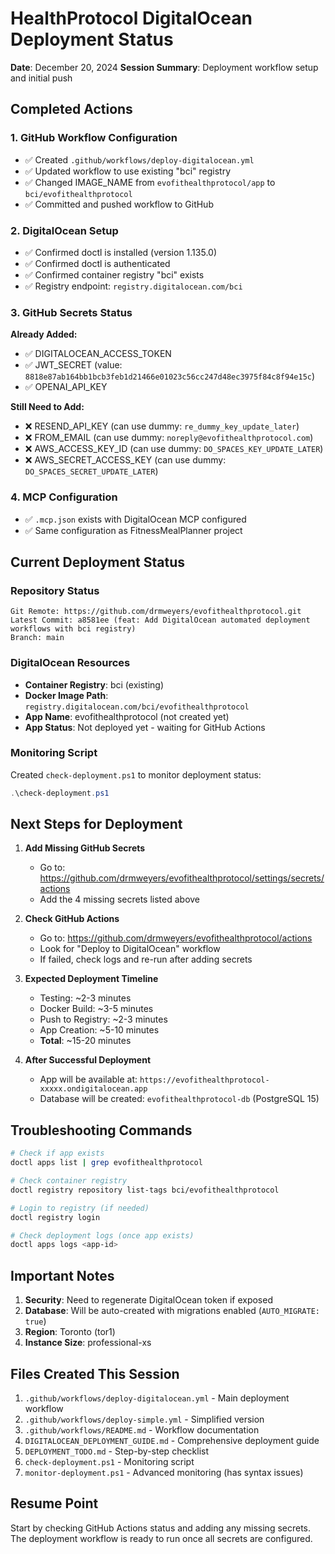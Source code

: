 # HealthProtocol DigitalOcean Deployment Status
**Date**: December 20, 2024
**Session Summary**: Deployment workflow setup and initial push

## Completed Actions

### 1. GitHub Workflow Configuration
- ✅ Created `.github/workflows/deploy-digitalocean.yml`
- ✅ Updated workflow to use existing "bci" registry
- ✅ Changed IMAGE_NAME from `evofithealthprotocol/app` to `bci/evofithealthprotocol`
- ✅ Committed and pushed workflow to GitHub

### 2. DigitalOcean Setup
- ✅ Confirmed doctl is installed (version 1.135.0)
- ✅ Confirmed doctl is authenticated
- ✅ Confirmed container registry "bci" exists
- ✅ Registry endpoint: `registry.digitalocean.com/bci`

### 3. GitHub Secrets Status
**Already Added:**
- ✅ DIGITALOCEAN_ACCESS_TOKEN
- ✅ JWT_SECRET (value: `8818e87ab164bb1bcb3feb1d21466e01023c56cc247d48ec3975f84c8f94e15c`)
- ✅ OPENAI_API_KEY

**Still Need to Add:**
- ❌ RESEND_API_KEY (can use dummy: `re_dummy_key_update_later`)
- ❌ FROM_EMAIL (can use dummy: `noreply@evofithealthprotocol.com`)
- ❌ AWS_ACCESS_KEY_ID (can use dummy: `DO_SPACES_KEY_UPDATE_LATER`)
- ❌ AWS_SECRET_ACCESS_KEY (can use dummy: `DO_SPACES_SECRET_UPDATE_LATER`)

### 4. MCP Configuration
- ✅ `.mcp.json` exists with DigitalOcean MCP configured
- ✅ Same configuration as FitnessMealPlanner project

## Current Deployment Status

### Repository Status
```
Git Remote: https://github.com/drmweyers/evofithealthprotocol.git
Latest Commit: a8581ee (feat: Add DigitalOcean automated deployment workflows with bci registry)
Branch: main
```

### DigitalOcean Resources
- **Container Registry**: bci (existing)
- **Docker Image Path**: `registry.digitalocean.com/bci/evofithealthprotocol`
- **App Name**: evofithealthprotocol (not created yet)
- **App Status**: Not deployed yet - waiting for GitHub Actions

### Monitoring Script
Created `check-deployment.ps1` to monitor deployment status:
```powershell
.\check-deployment.ps1
```

## Next Steps for Deployment

1. **Add Missing GitHub Secrets**
   - Go to: https://github.com/drmweyers/evofithealthprotocol/settings/secrets/actions
   - Add the 4 missing secrets listed above

2. **Check GitHub Actions**
   - Go to: https://github.com/drmweyers/evofithealthprotocol/actions
   - Look for "Deploy to DigitalOcean" workflow
   - If failed, check logs and re-run after adding secrets

3. **Expected Deployment Timeline**
   - Testing: ~2-3 minutes
   - Docker Build: ~3-5 minutes
   - Push to Registry: ~2-3 minutes
   - App Creation: ~5-10 minutes
   - **Total**: ~15-20 minutes

4. **After Successful Deployment**
   - App will be available at: `https://evofithealthprotocol-xxxxx.ondigitalocean.app`
   - Database will be created: `evofithealthprotocol-db` (PostgreSQL 15)

## Troubleshooting Commands

```bash
# Check if app exists
doctl apps list | grep evofithealthprotocol

# Check container registry
doctl registry repository list-tags bci/evofithealthprotocol

# Login to registry (if needed)
doctl registry login

# Check deployment logs (once app exists)
doctl apps logs <app-id>
```

## Important Notes

1. **Security**: Need to regenerate DigitalOcean token if exposed
2. **Database**: Will be auto-created with migrations enabled (`AUTO_MIGRATE: true`)
3. **Region**: Toronto (tor1)
4. **Instance Size**: professional-xs

## Files Created This Session

1. `.github/workflows/deploy-digitalocean.yml` - Main deployment workflow
2. `.github/workflows/deploy-simple.yml` - Simplified version
3. `.github/workflows/README.md` - Workflow documentation
4. `DIGITALOCEAN_DEPLOYMENT_GUIDE.md` - Comprehensive deployment guide
5. `DEPLOYMENT_TODO.md` - Step-by-step checklist
6. `check-deployment.ps1` - Monitoring script
7. `monitor-deployment.ps1` - Advanced monitoring (has syntax issues)

## Resume Point
Start by checking GitHub Actions status and adding any missing secrets. The deployment workflow is ready to run once all secrets are configured.
